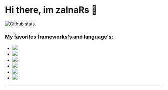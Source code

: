 # Hi there, im zalnaRs 👋

![Github stats](https://readme-stats-sigma.vercel.app/api?username=zalnaRs&show_icons=true)

### My favorites frameworks's and language's:
 - <img src="https://img.shields.io/badge/c%23%20-%23239120.svg?&style=for-the-badge&logo=c-sharp&logoColor=white"/>
 - <img src="https://img.shields.io/badge/node.js%20-%2343853D.svg?&style=for-the-badge&logo=node.js&logoColor=white"/>
 - <img src="https://img.shields.io/badge/javascript%20-%23323330.svg?&style=for-the-badge&logo=javascript&logoColor=%23F7DF1E"/>
 - <img src="https://img.shields.io/badge/html5%20-%23E34F26.svg?&style=for-the-badge&logo=html5&logoColor=white"/>
 - <img src="https://img.shields.io/badge/css3%20-%231572B6.svg?&style=for-the-badge&logo=css3&logoColor=white"/>
 - <img src="https://img.shields.io/badge/react%20-%2320232a.svg?&style=for-the-badge&logo=react&logoColor=%2361DAFB"/>
 ---


